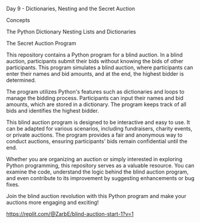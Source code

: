 Day 9 - Dictionaries, Nesting and the Secret Auction

Concepts

The Python Dictionary
Nesting Lists and Dictionaries

The Secret Auction Program

This repository contains a Python program for a blind auction. In a blind auction, participants submit their bids without knowing the bids of other participants. This program simulates a blind auction, where participants can enter their names and bid amounts, and at the end, the highest bidder is determined.

The program utilizes Python's features such as dictionaries and loops to manage the bidding process. Participants can input their names and bid amounts, which are stored in a dictionary. The program keeps track of all bids and identifies the highest bidder.

This blind auction program is designed to be interactive and easy to use. It can be adapted for various scenarios, including fundraisers, charity events, or private auctions. The program provides a fair and anonymous way to conduct auctions, ensuring participants' bids remain confidential until the end.

Whether you are organizing an auction or simply interested in exploring Python programming, this repository serves as a valuable resource. You can examine the code, understand the logic behind the blind auction program, and even contribute to its improvement by suggesting enhancements or bug fixes.

Join the blind auction revolution with this Python program and make your auctions more engaging and exciting!

https://replit.com/@ZarbE/blind-auction-start-1?v=1
